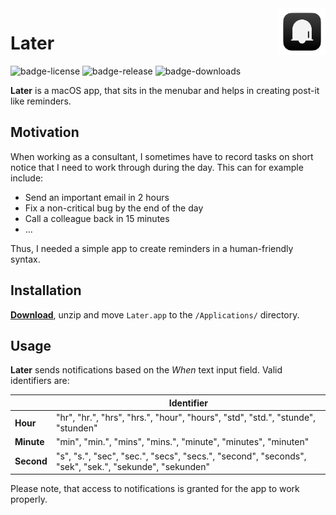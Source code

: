<img src="resources/app-icon.png" align="right" height="75"/>

# Later

![badge-license](https://img.shields.io/github/license/nicolai92/later)
![badge-release](https://img.shields.io/github/v/release/nicolai92/later)
![badge-downloads](https://img.shields.io/github/downloads/nicolai92/later/latest/total?label=downloads)

**Later** is a macOS app, that sits in the menubar and helps in creating post-it like reminders.

## Motivation

When working as a consultant, I sometimes have to record tasks on short notice that I need to work through during the day. This can for example include:

- Send an important email in 2 hours
- Fix a non-critical bug by the end of the day
- Call a colleague back in 15 minutes
- ...

Thus, I needed a simple app to create reminders in a human-friendly syntax.

## Installation

[**Download**](https://github.com/nicolai92/later/releases/tag/v1.0), unzip and move `Later.app` to the `/Applications/` directory.

## Usage

**Later** sends notifications based on the *When* text input field. Valid identifiers are:

|            | **Identifier**                                                                                       |
| ---------- | ---------------------------------------------------------------------------------------------------- |
| **Hour**   | "hr", "hr.", "hrs", "hrs.", "hour", "hours", "std", "std.", "stunde", "stunden"                      |
| **Minute** | "min", "min.", "mins", "mins.", "minute", "minutes", "minuten"                                       |
| **Second** | "s", "s.", "sec", "sec.", "secs", "secs.", "second", "seconds", "sek", "sek.", "sekunde", "sekunden" |

Please note, that access to notifications is granted for the app to work properly.
